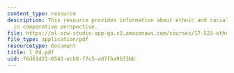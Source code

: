 ```yaml
---
content_type: resource
description: This resource provides information about ethnic and racial identities
  in comparative perspective.
file: https://ol-ocw-studio-app-qa.s3.amazonaws.com/courses/17-523-ethnicity-and-race-in-world-politics-fall-2005/f6d61d210541ecb8f7c5ad7fba9b73bb_l_04.pdf
file_type: application/pdf
resourcetype: Document
title: l_04.pdf
uid: f6d61d21-0541-ecb8-f7c5-ad7fba9b73bb
---
```

